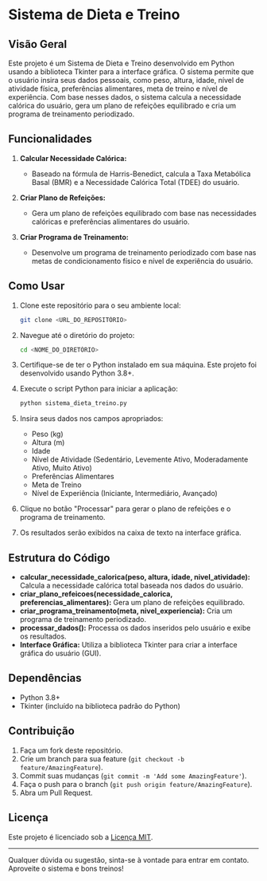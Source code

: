 # Sistema de Dieta e Treino

## Visão Geral

Este projeto é um Sistema de Dieta e Treino desenvolvido em Python usando a biblioteca Tkinter para a interface gráfica. O sistema permite que o usuário insira seus dados pessoais, como peso, altura, idade, nível de atividade física, preferências alimentares, meta de treino e nível de experiência. Com base nesses dados, o sistema calcula a necessidade calórica do usuário, gera um plano de refeições equilibrado e cria um programa de treinamento periodizado.

## Funcionalidades

1. **Calcular Necessidade Calórica:**
   - Baseado na fórmula de Harris-Benedict, calcula a Taxa Metabólica Basal (BMR) e a Necessidade Calórica Total (TDEE) do usuário.

2. **Criar Plano de Refeições:**
   - Gera um plano de refeições equilibrado com base nas necessidades calóricas e preferências alimentares do usuário.
   
3. **Criar Programa de Treinamento:**
   - Desenvolve um programa de treinamento periodizado com base nas metas de condicionamento físico e nível de experiência do usuário.

## Como Usar

1. Clone este repositório para o seu ambiente local:
   ```bash
   git clone <URL_DO_REPOSITÓRIO>
   ```

2. Navegue até o diretório do projeto:
   ```bash
   cd <NOME_DO_DIRETÓRIO>
   ```

3. Certifique-se de ter o Python instalado em sua máquina. Este projeto foi desenvolvido usando Python 3.8+.

4. Execute o script Python para iniciar a aplicação:
   ```bash
   python sistema_dieta_treino.py
   ```

5. Insira seus dados nos campos apropriados:
   - Peso (kg)
   - Altura (m)
   - Idade
   - Nível de Atividade (Sedentário, Levemente Ativo, Moderadamente Ativo, Muito Ativo)
   - Preferências Alimentares
   - Meta de Treino
   - Nível de Experiência (Iniciante, Intermediário, Avançado)

6. Clique no botão "Processar" para gerar o plano de refeições e o programa de treinamento.

7. Os resultados serão exibidos na caixa de texto na interface gráfica.

## Estrutura do Código

- **calcular_necessidade_calorica(peso, altura, idade, nivel_atividade):** Calcula a necessidade calórica total baseada nos dados do usuário.
- **criar_plano_refeicoes(necessidade_calorica, preferencias_alimentares):** Gera um plano de refeições equilibrado.
- **criar_programa_treinamento(meta, nivel_experiencia):** Cria um programa de treinamento periodizado.
- **processar_dados():** Processa os dados inseridos pelo usuário e exibe os resultados.
- **Interface Gráfica:** Utiliza a biblioteca Tkinter para criar a interface gráfica do usuário (GUI).

## Dependências

- Python 3.8+
- Tkinter (incluído na biblioteca padrão do Python)

## Contribuição

1. Faça um fork deste repositório.
2. Crie um branch para sua feature (`git checkout -b feature/AmazingFeature`).
3. Commit suas mudanças (`git commit -m 'Add some AmazingFeature'`).
4. Faça o push para o branch (`git push origin feature/AmazingFeature`).
5. Abra um Pull Request.

## Licença

Este projeto é licenciado sob a [Licença MIT](LICENSE).

---

Qualquer dúvida ou sugestão, sinta-se à vontade para entrar em contato. Aproveite o sistema e bons treinos!
